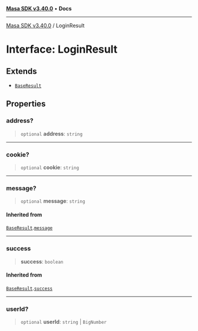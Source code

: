 [**Masa SDK v3.40.0**](../README.md) • **Docs**

***

[Masa SDK v3.40.0](../globals.md) / LoginResult

# Interface: LoginResult

## Extends

- [`BaseResult`](BaseResult.md)

## Properties

### address?

> `optional` **address**: `string`

***

### cookie?

> `optional` **cookie**: `string`

***

### message?

> `optional` **message**: `string`

#### Inherited from

[`BaseResult`](BaseResult.md).[`message`](BaseResult.md#message)

***

### success

> **success**: `boolean`

#### Inherited from

[`BaseResult`](BaseResult.md).[`success`](BaseResult.md#success)

***

### userId?

> `optional` **userId**: `string` \| `BigNumber`
